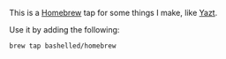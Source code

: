 This is a [Homebrew](brew.sh) tap for some things I make, like [Yazt](https://github.com/bashelled/yazt).

Use it by adding the following:
```
brew tap bashelled/homebrew
```
